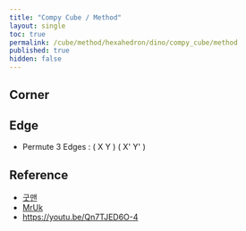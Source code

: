 ```yaml
---
title: "Compy Cube / Method"
layout: single
toc: true
permalink: /cube/method/hexahedron/dino/compy_cube/method
published: true
hidden: false
---
```


<head>
  <base target="_blank">
  <link
    rel   = "stylesheet"
    type  = "text/css"
    href  = "/assets/css/twisty/Hexahedron/Compy_Cube.css"
  >
  <script
    src   = "https://cdn.cubing.net/js/cubing/twisty"
    type  = "module"
    defer
  ></script>
</head>



## Corner



## Edge

- Permute 3 Edges : ( X Y ) ( X' Y' )

<div class="twisty-wrapper">
  <twisty-player
    dark-mode                       = "dark"
    background                      = "none"
    experimental-puzzle-description = "c v 0.85"
    camera-latitude                 = 45
    camera-longitude                = 30
    experimental-stickering         = "full"
    alg                             =  "UFR' UFL UFR UFL'"
    experimental-setup-alg          = ""
    experimental-setup-anchor       = "end"
    tempo-scale                     = "1.3"
    viewer-link                     = "experimental-twizzle-explorer"
  ></twisty-player>
</div>



## Reference

- [굿맨](https://youtu.be/KgofbCsVOOQ)
- [MrUk](https://youtu.be/5_Jg4xWF3F4)
- <https://youtu.be/Qn7TJED6O-4>